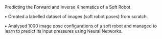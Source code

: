 Predicting the Forward and Inverse Kinematics of a Soft Robot

• Created a labelled dataset of images (soft robot poses) from scratch.

• Analysed 1000 image pose configurations of a soft robot and managed to learn to predict its input pressures using Neural Networks.


